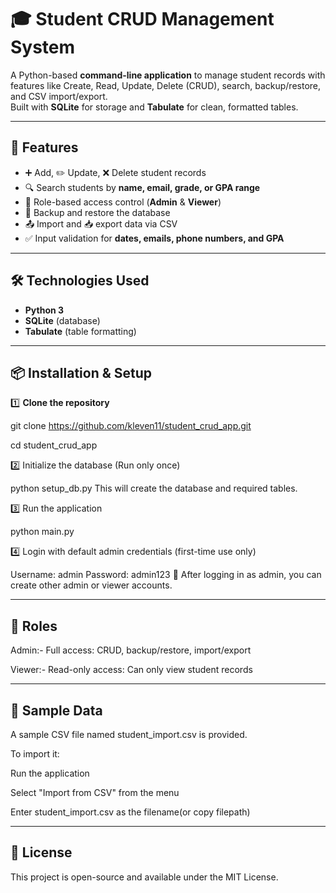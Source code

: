 # 🎓 Student CRUD Management System

A Python-based **command-line application** to manage student records with features like Create, Read, Update, Delete (CRUD), search, backup/restore, and CSV import/export.  
Built with **SQLite** for storage and **Tabulate** for clean, formatted tables.

---

## 📌 Features
- ➕ Add, ✏️ Update, ❌ Delete student records  
- 🔍 Search students by **name, email, grade, or GPA range**  
- 🔐 Role-based access control (**Admin** & **Viewer**)  
- 💾 Backup and restore the database  
- 📤 Import and 📥 export data via CSV  
- ✅ Input validation for **dates, emails, phone numbers, and GPA**

---

## 🛠️ Technologies Used
- **Python 3**
- **SQLite** (database)
- **Tabulate** (table formatting)

---

## 📦 Installation & Setup

1️⃣ **Clone the repository**

git clone https://github.com/kleven11/student_crud_app.git

cd student_crud_app

2️⃣ Initialize the database (Run only once)

python setup_db.py
This will create the database and required tables.

3️⃣ Run the application

python main.py

4️⃣ Login with default admin credentials (first-time use only)

Username: admin
Password: admin123
📝 After logging in as admin, you can create other admin or viewer accounts.

---

## 🔐 Roles

Admin:- Full access: CRUD, backup/restore, import/export

Viewer:- Read-only access: Can only view student records

---

## 📂 Sample Data

A sample CSV file named student_import.csv is provided.

To import it:

Run the application

Select "Import from CSV" from the menu

Enter student_import.csv as the filename(or copy filepath)

---

## 📄 License
This project is open-source and available under the MIT License.
